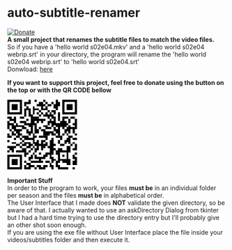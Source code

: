 # auto-subtitle-renamer
[![Donate](https://img.shields.io/badge/Donate-PayPal-green.svg)](https://www.paypal.com/donate?hosted_button_id=86XUMMWCBSTZY)  
**A small project that renames the subtitle files to match the video files.**  
So if you have a 'hello world s02e04.mkv' and a 'hello world s02e04 webrip.srt' in your directory, the program will rename the 'hello world s02e04 webrip.srt' to 'hello world s02e04.srt'  
Donwload: [here](https://github.com/matheusbucater/auto-subtitle-renamer/releases)  
  
**If you want to support this project, feel free to donate using the button on the top or with the QR CODE bellow**  
  
![alt text](https://github.com/matheusbucater/auto-subtitle-renamer/blob/master/resources/QR%20Code.png)

  
**Important Stuff**  
In order to the program to work, your files **must be** in an individual folder per season and the files **must be** in alphabetical order.  
The User Interface that I made does **NOT** validate the given directory, so be aware of that. I actually wanted to use an askDirectory Dialog from tkinter but I had a hard time trying to use the directory entry but I'll probably give an other shot soon enough.  
If you are using the exe file without User Interface place the file inside your videos/subtitles folder and then execute it.

